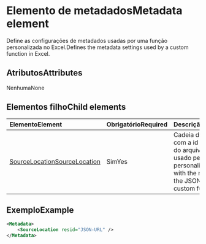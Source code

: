 # <a name="metadata-element"></a><span data-ttu-id="f6189-101">Elemento de metadados</span><span class="sxs-lookup"><span data-stu-id="f6189-101">Metadata element</span></span>

<span data-ttu-id="f6189-102">Define as configurações de metadados usadas por uma função personalizada no Excel.</span><span class="sxs-lookup"><span data-stu-id="f6189-102">Defines the metadata settings used by a custom function in Excel.</span></span>

## <a name="attributes"></a><span data-ttu-id="f6189-103">Atributos</span><span class="sxs-lookup"><span data-stu-id="f6189-103">Attributes</span></span>

<span data-ttu-id="f6189-104">Nenhuma</span><span class="sxs-lookup"><span data-stu-id="f6189-104">None</span></span>

## <a name="child-elements"></a><span data-ttu-id="f6189-105">Elementos filho</span><span class="sxs-lookup"><span data-stu-id="f6189-105">Child elements</span></span>

|  <span data-ttu-id="f6189-106">Elemento</span><span class="sxs-lookup"><span data-stu-id="f6189-106">Element</span></span>  |  <span data-ttu-id="f6189-107">Obrigatório</span><span class="sxs-lookup"><span data-stu-id="f6189-107">Required</span></span>  |  <span data-ttu-id="f6189-108">Descrição</span><span class="sxs-lookup"><span data-stu-id="f6189-108">Description</span></span>  |
|:-----|:-----|:-----|
|  [<span data-ttu-id="f6189-109">SourceLocation</span><span class="sxs-lookup"><span data-stu-id="f6189-109">SourceLocation</span></span>](customfunctionssourcelocation.md)  |  <span data-ttu-id="f6189-110">Sim</span><span class="sxs-lookup"><span data-stu-id="f6189-110">Yes</span></span>  | <span data-ttu-id="f6189-111">Cadeia de caracteres com a id de recurso do arquivo JSON usado pelas funções personalizadas.</span><span class="sxs-lookup"><span data-stu-id="f6189-111">String with the resource id of the JSON file used by custom functions.</span></span> |

## <a name="example"></a><span data-ttu-id="f6189-112">Exemplo</span><span class="sxs-lookup"><span data-stu-id="f6189-112">Example</span></span>

```xml
<Metadata>
    <SourceLocation resid="JSON-URL" />
</Metadata>
```
